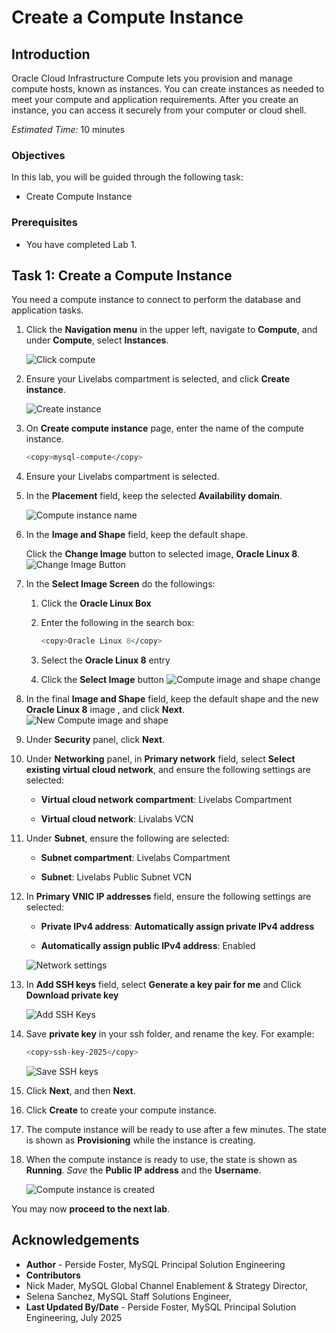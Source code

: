 # Create a Compute Instance

## Introduction

Oracle Cloud Infrastructure Compute lets you provision and manage compute hosts, known as instances. You can create instances as needed to meet your compute and application requirements. After you create an instance, you can access it securely from your computer or cloud shell.

_Estimated Time:_ 10 minutes

### Objectives

In this lab, you will be guided through the following task:

- Create Compute Instance

### Prerequisites

- You have completed Lab 1.

## Task 1: Create a Compute Instance

You need a compute instance to connect to perform the database and application tasks.

1. Click the **Navigation menu** in the upper left, navigate to **Compute**, and under **Compute**, select **Instances**.
  
    ![Click compute](./images/1-click-compute.png "Click compute")

2. Ensure your Livelabs compartment is selected, and click **Create instance**.

     ![Create instance](./images/2-create-instance.png "Create instance")

3. On **Create compute instance** page, enter the name of the compute instance.

    ```bash
    <copy>mysql-compute</copy>
    ```

4. Ensure your Livelabs compartment is selected.

5. In the **Placement** field, keep the selected **Availability domain**.

    ![Compute instance name](./images/3-compute-name.png "Compute instance name")

6. In the **Image and Shape** field, keep the default shape.

    Click the **Change Image** button to selected image, **Oracle Linux 8**.
    ![Change Image Button](./images/4-compute-image-change-button.png "Change Image Button")

7. In the **Select Image Screen** do the followings:
    1. Click the **Oracle Linux Box**
    2. Enter the following in the search box:

        ```bash
        <copy>Oracle Linux 8</copy>
        ```

    3. Select the **Oracle Linux 8** entry
    4. Click the **Select Image** button
        ![Compute image and shape change](./images/4-compute-image-change.png "Compute image and shape change")

8. In the final **Image and Shape** field, keep the default shape and the new **Oracle Linux 8** image , and click **Next**.
   ![New Compute image and shape](./images/4-compute-image-shape.png "New Compute image and shape")

9. Under **Security** panel, click **Next**.

10. Under **Networking** panel, in **Primary network** field, select **Select existing virtual cloud network**, and ensure the following settings are selected:

    - **Virtual cloud network compartment**: Livelabs Compartment

    - **Virtual cloud network**: Livalabs VCN

11. Under **Subnet**, ensure the following are selected:

    - **Subnet compartment**: Livelabs Compartment

    - **Subnet**: Livelabs Public Subnet VCN

12. In **Primary VNIC IP addresses** field, ensure the following settings are selected:

    - **Private IPv4 address**: **Automatically assign private IPv4 address**

    - **Automatically assign public IPv4 address**: Enabled

    ![Network settings](./images/5-networking.png "Network settings")

13. In **Add SSH keys** field, select **Generate a key pair for me** and Click **Download private key**
  
    ![Add SSH Keys](./images/6-ssh-keys.png "Add SSH Keys")

14. Save **private key** in your ssh folder, and rename the key. For example:

    ```bash
    <copy>ssh-key-2025</copy>
    ```

     ![Save SSH keys](./images/7-ssh-key-store-mac-win.png "Save SSH Keys")

15. Click **Next**, and then **Next**.

16. Click **Create** to create your compute instance.

17. The compute instance will be ready to use after a few minutes. The state is shown as **Provisioning** while the instance is creating.

18. When the compute instance is ready to use, the state is shown as **Running**. _Save_ the **Public IP address** and the **Username**.

    ![Compute instance is created](./images/8-compute.png "Compute instance is created")

You may now **proceed to the next lab**.

## Acknowledgements

- **Author** - Perside Foster, MySQL Principal Solution Engineering
- **Contributors**
- Nick Mader, MySQL Global Channel Enablement & Strategy Director,
- Selena Sanchez, MySQL Staff Solutions Engineer,
- **Last Updated By/Date** - Perside Foster, MySQL Principal Solution Engineering, July   2025
